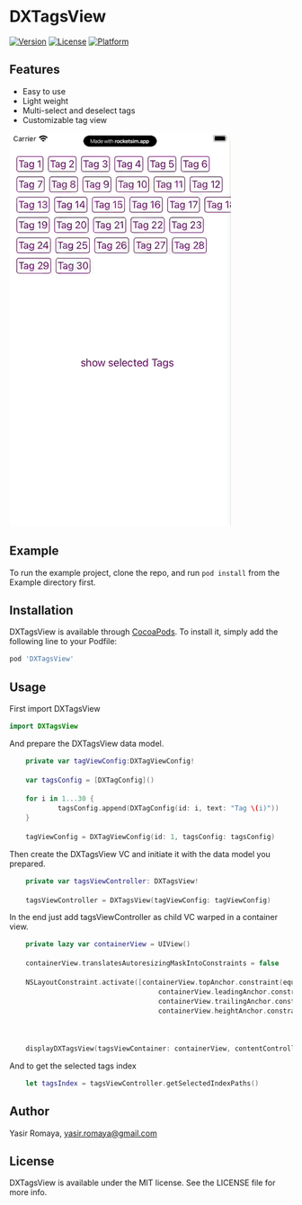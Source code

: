 # DXTagsView

[![Version](https://img.shields.io/cocoapods/v/DXTagsView.svg?style=flat)](https://cocoapods.org/pods/DXTagsView)
[![License](https://img.shields.io/cocoapods/l/DXTagsView.svg?style=flat)](https://cocoapods.org/pods/DXTagsView)
[![Platform](https://img.shields.io/cocoapods/p/DXTagsView.svg?style=flat)](https://cocoapods.org/pods/DXTagsView)

## Features

- Easy to use
- Light weight
- Multi-select and deselect tags
- Customizable tag view


![alt text](https://raw.githubusercontent.com/yasirdx777/DXTagsView/main/Example/DXTagsView/preview.gif)

## Example

To run the example project, clone the repo, and run `pod install` from the Example directory first.

## Installation

DXTagsView is available through [CocoaPods](https://cocoapods.org). To install
it, simply add the following line to your Podfile:

```ruby
pod 'DXTagsView'
```

## Usage

First import DXTagsView

```swift
import DXTagsView
```

And prepare the DXTagsView data model.

```swift
    private var tagViewConfig:DXTagViewConfig!
    
    var tagsConfig = [DXTagConfig]()
        
    for i in 1...30 {
            tagsConfig.append(DXTagConfig(id: i, text: "Tag \(i)"))
    }
        
    tagViewConfig = DXTagViewConfig(id: 1, tagsConfig: tagsConfig)
```
Then create the DXTagsView VC and initiate it with the data model you prepared.

```swift
    private var tagsViewController: DXTagsView!
    
    tagsViewController = DXTagsView(tagViewConfig: tagViewConfig)
```
In the end just add tagsViewController as child VC warped in a container view.

```swift
    private lazy var containerView = UIView()
    
    containerView.translatesAutoresizingMaskIntoConstraints = false
        
    NSLayoutConstraint.activate([containerView.topAnchor.constraint(equalTo: view.topAnchor, constant: 40),
                                     containerView.leadingAnchor.constraint(equalTo: view.leadingAnchor, constant: 12),
                                     containerView.trailingAnchor.constraint(equalTo: view.trailingAnchor, constant: 12),
                                     containerView.heightAnchor.constraint(equalToConstant: 300)])
        
        
        
    displayDXTagsView(tagsViewContainer: containerView, contentController: tagsViewController)
```

And to get the selected tags index

```swift
    let tagsIndex = tagsViewController.getSelectedIndexPaths()
```

## Author

Yasir Romaya, yasir.romaya@gmail.com

## License

DXTagsView is available under the MIT license. See the LICENSE file for more info.
